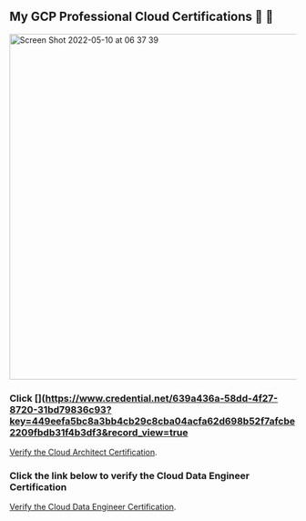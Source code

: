 ## My GCP Professional Cloud Certifications 👋 👋
<img width="607" alt="Screen Shot 2022-05-10 at 06 37 39" src="https://user-images.githubusercontent.com/343710/167545637-96d80712-6afe-45a8-824e-635371729bd3.png">

### Click [](https://www.credential.net/639a436a-58dd-4f27-8720-31bd79836c93?key=449eefa5bc8a3bb4cb29c8cba04acfa62d698b52f7afcbe2209fbdb31f4b3df3&record_view=true

[Verify the Cloud Architect Certification](https://www.credential.net/639a436a-58dd-4f27-8720-31bd79836c93?key=449eefa5bc8a3bb4cb29c8cba04acfa62d698b52f7afcbe2209fbdb31f4b3df3).


### Click the link below to verify the Cloud Data Engineer Certification
[Verify the Cloud Data Engineer Certification](https://www.credential.net/5e605a5b-4b1c-4380-8024-deb34f975f86?key=6714f2885cf5bd5d43f2779db3e99d80c5db226942292c9392489a702e9664dd#gs.101v3ak).

